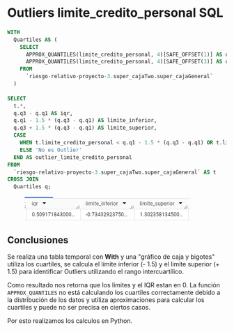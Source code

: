 # Outliers limite\_credito\_personal SQL

```sql
WITH
  Quartiles AS (
    SELECT
      APPROX_QUANTILES(limite_credito_personal, 4)[SAFE_OFFSET(1)] AS q1,
      APPROX_QUANTILES(limite_credito_personal, 4)[SAFE_OFFSET(3)] AS q3
    FROM
      `riesgo-relativo-proyecto-3.super_cajaTwo.super_cajaGeneral`
  )

SELECT
  t.*, 
  q.q3 - q.q1 AS iqr,
  q.q1 - 1.5 * (q.q3 - q.q1) AS limite_inferior,
  q.q3 + 1.5 * (q.q3 - q.q1) AS limite_superior,
  CASE
    WHEN t.limite_credito_personal < q.q1 - 1.5 * (q.q3 - q.q1) OR t.limite_credito_personal > q.q3 + 1.5 * (q.q3 - q.q1) THEN 'Si es Outlier'
    ELSE 'No es Outlier'
  END AS outlier_limite_credito_personal
FROM
  `riesgo-relativo-proyecto-3.super_cajaTwo.super_cajaGeneral` AS t
CROSS JOIN
  Quartiles q;
```

<figure><img src="../../../../.gitbook/assets/image (62).png" alt=""><figcaption></figcaption></figure>

## Conclusiones

Se realiza una tabla temporal con **With** y una "gráfico de caja y bigotes" utiliza los cuartiles, se calcula el límite inferior (- 1.5) y el limite superior (+ 1.5) para identificar Outliers utilizando el rango intercuartílico. &#x20;

Como resultado nos retorna que los límites y el IQR estan en 0. La función `APPROX_QUANTILES` no está calculando los cuartiles correctamente debido a la distribución de los datos y utiliza aproximaciones para calcular los cuartiles y puede no ser precisa en ciertos casos.

Por esto realizamos los calculos en Python.



###
